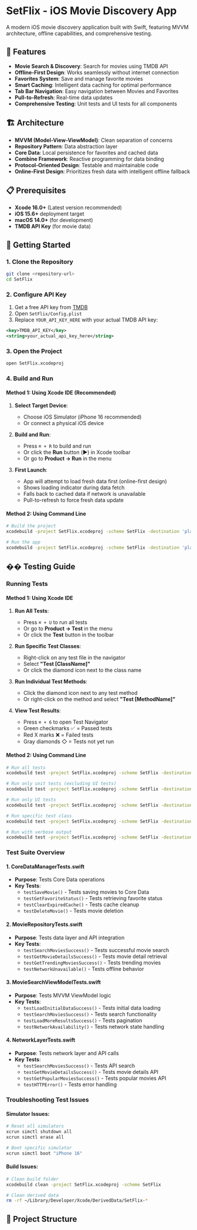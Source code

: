 # SetFlix - iOS Movie Discovery App

A modern iOS movie discovery application built with Swift, featuring MVVM architecture, offline capabilities, and comprehensive testing.

## 📱 Features

- **Movie Search & Discovery**: Search for movies using TMDB API
- **Offline-First Design**: Works seamlessly without internet connection
- **Favorites System**: Save and manage favorite movies
- **Smart Caching**: Intelligent data caching for optimal performance
- **Tab Bar Navigation**: Easy navigation between Movies and Favorites
- **Pull-to-Refresh**: Real-time data updates
- **Comprehensive Testing**: Unit tests and UI tests for all components

## 🏗️ Architecture

- **MVVM (Model-View-ViewModel)**: Clean separation of concerns
- **Repository Pattern**: Data abstraction layer
- **Core Data**: Local persistence for favorites and cached data
- **Combine Framework**: Reactive programming for data binding
- **Protocol-Oriented Design**: Testable and maintainable code
- **Online-First Design**: Prioritizes fresh data with intelligent offline fallback

## 📋 Prerequisites

- **Xcode 16.0+** (Latest version recommended)
- **iOS 15.6+** deployment target
- **macOS 14.0+** (for development)
- **TMDB API Key** (for movie data)

## 🚀 Getting Started

### 1. Clone the Repository

```bash
git clone <repository-url>
cd SetFlix
```

### 2. Configure API Key

1. Get a free API key from [TMDB](https://www.themoviedb.org/settings/api)
2. Open `SetFlix/Config.plist`
3. Replace `YOUR_API_KEY_HERE` with your actual TMDB API key:

```xml
<key>TMDB_API_KEY</key>
<string>your_actual_api_key_here</string>
```

### 3. Open the Project

```bash
open SetFlix.xcodeproj
```

### 4. Build and Run

#### Method 1: Using Xcode IDE (Recommended)

1. **Select Target Device**:

   - Choose iOS Simulator (iPhone 16 recommended)
   - Or connect a physical iOS device

2. **Build and Run**:

   - Press `⌘ + R` to build and run
   - Or click the **Run** button (▶️) in Xcode toolbar
   - Or go to **Product → Run** in the menu

3. **First Launch**:
   - App will attempt to load fresh data first (online-first design)
   - Shows loading indicator during data fetch
   - Falls back to cached data if network is unavailable
   - Pull-to-refresh to force fresh data update

#### Method 2: Using Command Line

```bash
# Build the project
xcodebuild -project SetFlix.xcodeproj -scheme SetFlix -destination 'platform=iOS Simulator,name=iPhone 16' build

# Run the app
xcodebuild -project SetFlix.xcodeproj -scheme SetFlix -destination 'platform=iOS Simulator,name=iPhone 16' run
```

## �� Testing Guide

### Running Tests

#### Method 1: Using Xcode IDE

1. **Run All Tests**:

   - Press `⌘ + U` to run all tests
   - Or go to **Product → Test** in the menu
   - Or click the **Test** button in the toolbar

2. **Run Specific Test Classes**:

   - Right-click on any test file in the navigator
   - Select **"Test [ClassName]"**
   - Or click the diamond icon next to the class name

3. **Run Individual Test Methods**:

   - Click the diamond icon next to any test method
   - Or right-click on the method and select **"Test [MethodName]"**

4. **View Test Results**:
   - Press `⌘ + 6` to open Test Navigator
   - Green checkmarks ✅ = Passed tests
   - Red X marks ❌ = Failed tests
   - Gray diamonds ◇ = Tests not yet run

#### Method 2: Using Command Line

```bash
# Run all tests
xcodebuild test -project SetFlix.xcodeproj -scheme SetFlix -destination 'platform=iOS Simulator,name=iPhone 16'

# Run only unit tests (excluding UI tests)
xcodebuild test -project SetFlix.xcodeproj -scheme SetFlix -destination 'platform=iOS Simulator,name=iPhone 16' -only-testing:SetFlixTests

# Run only UI tests
xcodebuild test -project SetFlix.xcodeproj -scheme SetFlix -destination 'platform=iOS Simulator,name=iPhone 16' -only-testing:SetFlixUITests

# Run specific test class
xcodebuild test -project SetFlix.xcodeproj -scheme SetFlix -destination 'platform=iOS Simulator,name=iPhone 16' -only-testing:SetFlixTests/CoreDataManagerTests

# Run with verbose output
xcodebuild test -project SetFlix.xcodeproj -scheme SetFlix -destination 'platform=iOS Simulator,name=iPhone 16' -verbose
```

### Test Suite Overview

#### 1. CoreDataManagerTests.swift

- **Purpose**: Tests Core Data operations
- **Key Tests**:
  - `testSaveMovie()` - Tests saving movies to Core Data
  - `testGetFavoriteStatus()` - Tests retrieving favorite status
  - `testClearExpiredCache()` - Tests cache cleanup
  - `testDeleteMovie()` - Tests movie deletion

#### 2. MovieRepositoryTests.swift

- **Purpose**: Tests data layer and API integration
- **Key Tests**:
  - `testSearchMoviesSuccess()` - Tests successful movie search
  - `testGetMovieDetailsSuccess()` - Tests movie detail retrieval
  - `testGetTrendingMoviesSuccess()` - Tests trending movies
  - `testNetworkUnavailable()` - Tests offline behavior

#### 3. MovieSearchViewModelTests.swift

- **Purpose**: Tests MVVM ViewModel logic
- **Key Tests**:
  - `testLoadInitialDataSuccess()` - Tests initial data loading
  - `testSearchMoviesSuccess()` - Tests search functionality
  - `testLoadMoreResultsSuccess()` - Tests pagination
  - `testNetworkAvailability()` - Tests network state handling

#### 4. NetworkLayerTests.swift

- **Purpose**: Tests network layer and API calls
- **Key Tests**:
  - `testSearchMoviesSuccess()` - Tests API search
  - `testGetMovieDetailsSuccess()` - Tests movie details API
  - `testGetPopularMoviesSuccess()` - Tests popular movies API
  - `testHTTPError()` - Tests error handling

### Troubleshooting Test Issues

#### Simulator Issues:

```bash
# Reset all simulators
xcrun simctl shutdown all
xcrun simctl erase all

# Boot specific simulator
xcrun simctl boot "iPhone 16"
```

#### Build Issues:

```bash
# Clean build folder
xcodebuild clean -project SetFlix.xcodeproj -scheme SetFlix

# Clean derived data
rm -rf ~/Library/Developer/Xcode/DerivedData/SetFlix-*
```

## 📁 Project Structure

```

```
